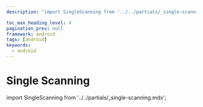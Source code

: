 ```yaml
---
description: "import SingleScanning from '../../partials/_single-scanning.mdx';                                                                                                "

toc_max_heading_level: 4
pagination_prev: null
framework: android
tags: [android]
keywords:
  - android
---
```


# Single Scanning

import SingleScanning from '../../partials/_single-scanning.mdx';

<SingleScanning/>